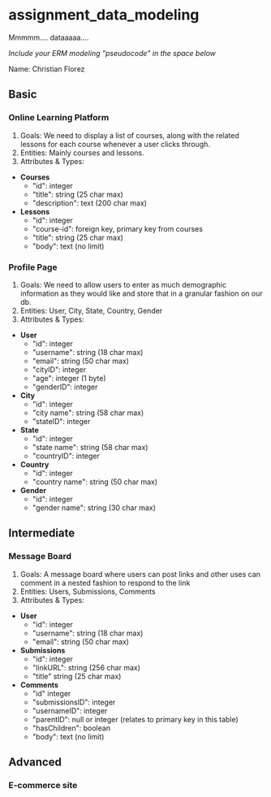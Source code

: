 # assignment_data_modeling
Mmmmm.... dataaaaa....

*Include your ERM modeling "pseudocode" in the space below*

Name: Christian Florez

## Basic
### Online Learning Platform
1. Goals: We need to display a list of courses, along with the related lessons for each course whenever a user clicks through.
2. Entities: Mainly courses and lessons.
3. Attributes & Types:
  - **Courses**
    - "id": integer
    - "title": string (25 char max)
    - "description": text (200 char max)
  - **Lessons**
    - "id": integer
    - "course-id": foreign key, primary key from courses
    - "title": string (25 char max)
    - "body": text (no limit)


### Profile Page
1. Goals: We need to allow users to enter as much demographic information as they would like and store that in a granular fashion on our db.
2. Entities: User, City, State, Country, Gender
3. Attributes & Types:
  - **User**
    - "id": integer
    - "username": string (18 char max)
    - "email": string (50 char max)
    - "cityID": integer
    - "age": integer (1 byte)
    - "genderID": integer
  - **City**
    - "id": integer
    - "city name": string (58 char max)
    - "stateID": integer
  - **State**
    - "id": integer
    - "state name": string (58 char max)
    - "countryID": integer
  - **Country**
    - "id": integer
    - "country name": string (50 char max)
  - **Gender**
    - "id": integer
    - "gender name": string (30 char max)

## Intermediate
### Message Board
1. Goals: A message board where users can post links and other uses can comment in a nested fashion to respond to the link
2. Entities: Users, Submissions, Comments
3. Attributes & Types:
  - **User**
    - "id": integer
    - "username": string (18 char max)
    - "email": string (50 char max)
  - **Submissions**
    - "id": integer
    - "linkURL": string (256 char max)
    - "title" string (25 char max)
  - **Comments**
    - "id" integer
    - "submissionsID": integer
    - "usernameID": integer
    - "parentID": null or integer (relates to primary key in this table)
    - "hasChildren": boolean
    - "body": text (no limit)

## Advanced
### E-commerce site